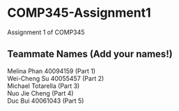 # COMP345-Assignment1
Assignment 1 of COMP345

Teammate Names (Add your names!)
--------------
Melina Phan 40094159 (Part 1) <br/>
Wei-Cheng Su 40055457 (Part 2) <br/>
Michael Totarella (Part 3) <br/>
Nuo Jie Cheng (Part 4) <br/>
Duc Bui 40061043 (Part 5) <br/>

